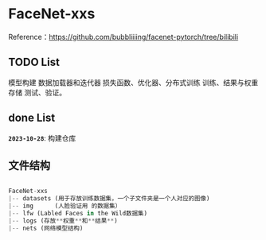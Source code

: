 # FaceNet-xxs
Reference：https://github.com/bubbliiiing/facenet-pytorch/tree/bilibili
## TODO List
模型构建
数据加载器和迭代器
损失函数、优化器、分布式训练
训练、结果与权重存储
测试、验证。


## done List
**`2023-10-28`**: 构建仓库

## 文件结构
```python

FaceNet-xxs
|-- datasets (用于存放训练数据集，一个子文件夹是一个人对应的图像)
|-- img      (人脸验证用 的数据集）
|-- lfw (Labled Faces in the Wild数据集) 
|-- logs (存放**权重**和**结果**)
|-- nets (网络模型结构)
```  